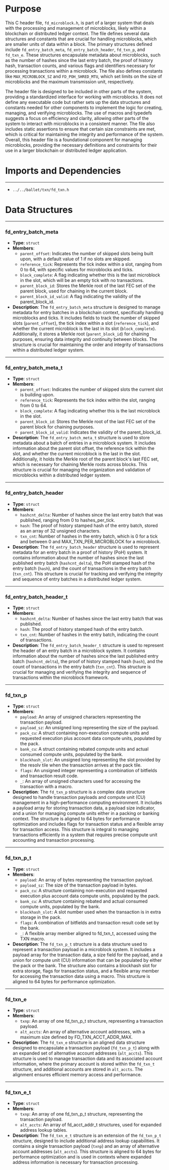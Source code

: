 # Purpose
This C header file, `fd_microblock.h`, is part of a larger system that deals with the processing and management of microblocks, likely within a blockchain or distributed ledger context. The file defines several data structures and constants that are crucial for handling microblocks, which are smaller units of data within a block. The primary structures defined include `fd_entry_batch_meta`, `fd_entry_batch_header`, `fd_txn_p`, and `fd_txn_e`. These structures encapsulate metadata about microblocks, such as the number of hashes since the last entry batch, the proof of history hash, transaction counts, and various flags and identifiers necessary for processing transactions within a microblock. The file also defines constants like `MAX_MICROBLOCK_SZ` and `FD_POH_SHRED_MTU`, which set limits on the size of microblocks and the maximum transmission unit, respectively.

The header file is designed to be included in other parts of the system, providing a standardized interface for working with microblocks. It does not define any executable code but rather sets up the data structures and constants needed for other components to implement the logic for creating, managing, and verifying microblocks. The use of macros and typedefs suggests a focus on efficiency and clarity, allowing other parts of the system to interact with microblocks in a consistent manner. The file also includes static assertions to ensure that certain size constraints are met, which is critical for maintaining the integrity and performance of the system. Overall, this header file is a foundational component for managing microblocks, providing the necessary definitions and constraints for their use in a larger blockchain or distributed ledger application.
# Imports and Dependencies

---
- `../../ballet/txn/fd_txn.h`


# Data Structures

---
### fd\_entry\_batch\_meta
- **Type**: `struct`
- **Members**:
    - `parent_offset`: Indicates the number of skipped slots being built upon, with a default value of 1 if no slots are skipped.
    - `reference_tick`: Represents the tick index within a slot, ranging from 0 to 64, with specific values for microblocks and ticks.
    - `block_complete`: A flag indicating whether this is the last microblock in the slot, which will be an empty tick with no transactions.
    - `parent_block_id`: Stores the Merkle root of the last FEC set of the parent block, used for chaining in the current block.
    - `parent_block_id_valid`: A flag indicating the validity of the parent_block_id.
- **Description**: The `fd_entry_batch_meta` structure is designed to manage metadata for entry batches in a blockchain context, specifically handling microblocks and ticks. It includes fields to track the number of skipped slots (`parent_offset`), the tick index within a slot (`reference_tick`), and whether the current microblock is the last in its slot (`block_complete`). Additionally, it stores a Merkle root (`parent_block_id`) for chaining purposes, ensuring data integrity and continuity between blocks. The structure is crucial for maintaining the order and integrity of transactions within a distributed ledger system.


---
### fd\_entry\_batch\_meta\_t
- **Type**: `struct`
- **Members**:
    - `parent_offset`: Indicates the number of skipped slots the current slot is building upon.
    - `reference_tick`: Represents the tick index within the slot, ranging from 0 to 64.
    - `block_complete`: A flag indicating whether this is the last microblock in the slot.
    - `parent_block_id`: Stores the Merkle root of the last FEC set of the parent block for chaining purposes.
    - `parent_block_id_valid`: Indicates the validity of the parent_block_id.
- **Description**: The `fd_entry_batch_meta_t` structure is used to store metadata about a batch of entries in a microblock system. It includes information about the parent slot offset, the reference tick within the slot, and whether the current microblock is the last in the slot. Additionally, it holds the Merkle root of the parent block's last FEC set, which is necessary for chaining Merkle roots across blocks. This structure is crucial for managing the organization and validation of microblocks within a distributed ledger system.


---
### fd\_entry\_batch\_header
- **Type**: `struct`
- **Members**:
    - `hashcnt_delta`: Number of hashes since the last entry batch that was published, ranging from 0 to hashes_per_tick.
    - `hash`: The proof of history stamped hash of the entry batch, stored as an array of 32 unsigned characters.
    - `txn_cnt`: Number of hashes in the entry batch, which is 0 for a tick and between 0 and MAX_TXN_PER_MICROBLOCK for a microblock.
- **Description**: The `fd_entry_batch_header` structure is used to represent metadata for an entry batch in a proof of history (PoH) system. It contains information about the number of hashes since the last published entry batch (`hashcnt_delta`), the PoH stamped hash of the entry batch (`hash`), and the count of transactions in the entry batch (`txn_cnt`). This structure is crucial for tracking and verifying the integrity and sequence of entry batches in a distributed ledger system.


---
### fd\_entry\_batch\_header\_t
- **Type**: `struct`
- **Members**:
    - `hashcnt_delta`: Number of hashes since the last entry batch that was published.
    - `hash`: The proof of history stamped hash of the entry batch.
    - `txn_cnt`: Number of hashes in the entry batch, indicating the count of transactions.
- **Description**: The `fd_entry_batch_header_t` structure is used to represent the header of an entry batch in a microblock system. It contains information about the number of hashes since the last published entry batch (`hashcnt_delta`), the proof of history stamped hash (`hash`), and the count of transactions in the entry batch (`txn_cnt`). This structure is crucial for managing and verifying the integrity and sequence of transactions within the microblock framework.


---
### fd\_txn\_p
- **Type**: `struct`
- **Members**:
    - `payload`: An array of unsigned characters representing the transaction payload.
    - `payload_sz`: An unsigned long representing the size of the payload.
    - `pack_cu`: A struct containing non-execution compute units and requested execution plus account data compute units, populated by the pack.
    - `bank_cu`: A struct containing rebated compute units and actual consumed compute units, populated by the bank.
    - `blockhash_slot`: An unsigned long representing the slot provided by the resolv tile when the transaction arrives at the pack tile.
    - `flags`: An unsigned integer representing a combination of bitfields and transaction result code.
    - `_`: An array of unsigned characters used for accessing the transaction with a macro.
- **Description**: The `fd_txn_p` structure is a complex data structure designed to handle transaction payloads and compute unit (CU) management in a high-performance computing environment. It includes a payload array for storing transaction data, a payload size indicator, and a union for managing compute units either in a packing or banking context. The structure is aligned to 64 bytes for performance optimization and includes flags for transaction status and a flexible array for transaction access. This structure is integral to managing transactions efficiently in a system that requires precise compute unit accounting and transaction processing.


---
### fd\_txn\_p\_t
- **Type**: `struct`
- **Members**:
    - `payload`: An array of bytes representing the transaction payload.
    - `payload_sz`: The size of the transaction payload in bytes.
    - `pack_cu`: A structure containing non-execution and requested execution plus account data compute units, populated by the pack.
    - `bank_cu`: A structure containing rebated and actual consumed compute units, populated by the bank.
    - `blockhash_slot`: A slot number used when the transaction is in extra storage in the pack.
    - `flags`: A combination of bitfields and transaction result code set by the bank.
    - `_`: A flexible array member aligned to fd_txn_t, accessed using the TXN macro.
- **Description**: The `fd_txn_p_t` structure is a data structure used to represent a transaction payload in a microblock system. It includes a payload array for the transaction data, a size field for the payload, and a union for compute unit (CU) information that can be populated by either the pack or the bank. The structure also contains a blockhash slot for extra storage, flags for transaction status, and a flexible array member for accessing the transaction data using a macro. This structure is aligned to 64 bytes for performance optimization.


---
### fd\_txn\_e
- **Type**: `struct`
- **Members**:
    - `txnp`: An array of one fd_txn_p_t structure, representing a transaction payload.
    - `alt_accts`: An array of alternative account addresses, with a maximum size defined by FD_TXN_ACCT_ADDR_MAX.
- **Description**: The `fd_txn_e` structure is an aligned data structure designed to encapsulate a transaction payload (`fd_txn_p_t`) along with an expanded set of alternative account addresses (`alt_accts`). This structure is used to manage transaction data and its associated account information, where the primary account is stored within the `fd_txn_t` structure, and additional accounts are stored in `alt_accts`. The alignment ensures efficient memory access and performance.


---
### fd\_txn\_e\_t
- **Type**: `struct`
- **Members**:
    - `txnp`: An array of one fd_txn_p_t structure, representing the transaction payload.
    - `alt_accts`: An array of fd_acct_addr_t structures, used for expanded address lookup tables.
- **Description**: The `fd_txn_e_t` structure is an extension of the `fd_txn_p_t` structure, designed to include additional address lookup capabilities. It contains a single transaction payload (`txnp`) and an array of alternative account addresses (`alt_accts`). This structure is aligned to 64 bytes for performance optimization and is used in contexts where expanded address information is necessary for transaction processing.


